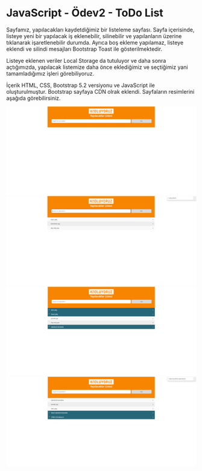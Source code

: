 # JavaScript - Ödev2 - ToDo List
Sayfamız, yapılacakları kaydetdiğimiz bir listeleme sayfası. Sayfa içerisinde, listeye yeni bir yapılacak iş eklenebilir, silinebilir ve yapılanların üzerine tıklanarak işaretlenebilir durumda. Ayrıca boş ekleme yapılamaz, listeye eklendi ve silindi mesajları Bootstrap Toast ile gösterilmektedir.

Listeye eklenen veriler Local Storage da tutuluyor ve daha sonra açtığımızda, yapılacak listemize daha önce eklediğimiz ve seçtiğimiz yani tamamladığımız işleri görebiliyoruz. 

İçerik HTML, CSS, Bootstrap 5.2 versiyonu ve JavaScript ile oluşturulmuştur. Bootstrap sayfaya CDN olrak eklendi. Sayfaların resimlerini aşağıda görebilirsiniz.

 ![Screenshot](screenshots/1.PNG)
 ![Screenshot](screenshots/2.PNG)
 ![Screenshot](screenshots/3.PNG)
 ![Screenshot](screenshots/4.PNG)